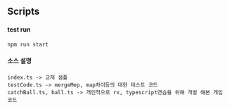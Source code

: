 ## Scripts

#### test run
````
npm run start
````
#### 소스 설명
````
index.ts -> 교재 샘플 
testCode.ts -> mergeMep, map차이등의 대한 테스트 코드
catchBall.ts, ball.ts -> 개인적으로 rx, typescript연습을 위해 개발 해본 게임 코드
````
